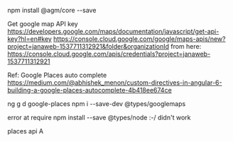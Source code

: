 npm install @agm/core --save

Get google map API key
https://developers.google.com/maps/documentation/javascript/get-api-key?hl=en#key
https://console.cloud.google.com/google/maps-apis/new?project=janaweb-1537711312921&folder&organizationId
from here:
https://console.cloud.google.com/apis/credentials?project=janaweb-1537711312921

Ref:
Google Places auto complete
https://medium.com/@abhishek_menon/custom-directives-in-angular-6-building-a-google-places-autocomplete-4b418ee674ce


ng g d google-places
npm i --save-dev @types/googlemaps

error at require
npm install --save @types/node
:-/ didn't work

places api 
A
